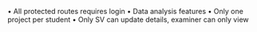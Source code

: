 <!-- Features of FYP Rocket -->

• All protected routes requires login
• Data analysis features
• Only one project per student
• Only SV can update details, examiner can only view
